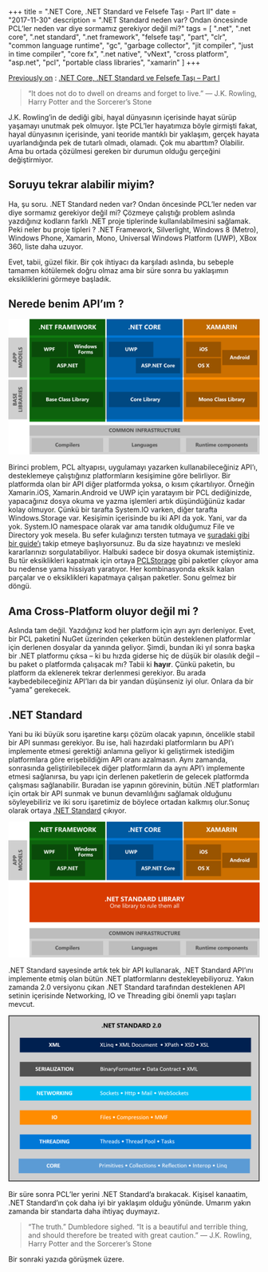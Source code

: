 +++
title = ".NET Core, .NET Standard ve Felsefe Taşı - Part II"
date = "2017-11-30"
description = ".NET Standard neden var? Ondan öncesinde PCL’ler neden var diye sormamız gerekiyor değil mi?"
tags = [
    ".net",
    ".net core",
    ".net standard",
    ".net framework",
    "felsefe taşı",
    "part",
    "clr",
    "common language runtime",
    "gc",
    "garbage collector",
    "jit compiler",
    "just in time compiler",
    "core fx",
    ".net native",
    "vNext",
    "cross platform",
    "asp.net",
    "pcl",
    "portable class libraries",
    "xamarin"
]
+++

[Previously on](https://www.youtube.com/watch?v=eX-BCKutDh0) : [.NET Core, .NET Standard ve Felsefe Taşı – Part I](../.net-core-.net-standard-ve-felsefe-taşı-part-i)

> “It does not do to dwell on dreams and forget to live.” ― J.K. Rowling, Harry Potter and the Sorcerer’s Stone

J.K. Rowling’in de dediği gibi, hayal dünyasının içerisinde hayat sürüp yaşamayı unutmak pek olmuyor. İşte PCL’ler hayatımıza böyle girmişti fakat, hayal dünyasının içerisinde, yani teoride mantıklı bir yaklaşım, gerçek hayata uyarlandığında pek de tutarlı olmadı, olamadı. Çok mu abarttım? Olabilir. Ama bu ortada çözülmesi gereken bir durumun olduğu gerçeğini değiştirmiyor.

## Soruyu tekrar alabilir miyim?

Ha, şu soru. .NET Standard neden var? Ondan öncesinde PCL’ler neden var diye sormamız gerekiyor değil mi? Çözmeye çalıştığı problem aslında yazdığınız kodların farklı .NET proje tiplerinde kullanılabilmesini sağlamak. Peki neler bu proje tipleri ? .NET Framework, Silverlight, Windows 8 (Metro), Windows Phone, Xamarin, Mono, Universal Windows Platform (UWP), XBox 360, liste daha uzuyor.

Evet, tabii, güzel fikir. Bir çok ihtiyacı da karşıladı aslında, bu sebeple tamamen kötülemek doğru olmaz ama bir süre sonra bu yaklaşımın eksikliklerini görmeye başladık.

## Nerede benim API’ım ?

![.NET Today](./images/dotnet-today.png)

Birinci problem, PCL altyapısı, uygulamayı yazarken kullanabileceğiniz API’ı, desteklemeye çalıştığınız platformların kesişimine göre belirliyor. Bir platformda olan bir API diğer platformda yoksa, o kısım çıkartılıyor. Örneğin Xamarin.iOS, Xamarin.Android ve UWP için yaratayım bir PCL dediğinizde, yapacağınız dosya okuma ve yazma işlemleri artık düşündüğünüz kadar kolay olmuyor. Çünkü bir tarafta System.IO varken, diğer tarafta Windows.Storage var. Kesişimin içerisinde bu iki API da yok. Yani, var da yok. System.IO namespace olarak var ama tanıdık olduğumuz File ve Directory yok mesela. Bu sefer kulağınızı tersten tutmaya ve [şuradaki gibi bir guide’ı](https://developer.xamarin.com/guides/xamarin-forms/application-fundamentals/files/#Saving_and_Loading_Files) takip etmeye başlıyorsunuz. Bu da size hayatınızı ve mesleki kararlarınızı sorgulatabiliyor. Halbuki sadece bir dosya okumak istemiştiniz. Bu tür eksiklikleri kapatmak için ortaya [PCLStorage](https://github.com/dsplaisted/PCLStorage) gibi paketler çıkıyor ama bu nedense yama hissiyatı yaratıyor. Her kombinasyonda eksik kalan parçalar ve o eksiklikleri kapatmaya çalışan paketler. Sonu gelmez bir döngü.

## Ama Cross-Platform oluyor değil mi ?

Aslında tam değil. Yazdığınız kod her platform için ayrı ayrı derleniyor. Evet, bir PCL paketini NuGet üzerinden çekerken bütün desteklenen platformlar için derlenen dosyalar da yanında geliyor. Şimdi, bundan iki yıl sonra başka bir .NET platformu çıksa – ki bu hızda giderse hiç de düşük bir olasılık değil – bu paket o platformda çalışacak mı? Tabii ki **hayır**. Çünkü paketin, bu platform da eklenerek tekrar derlenmesi gerekiyor. Bu arada kaybedebileceğiniz API’ları da bir yandan düşünseniz iyi olur. Onlara da bir “yama” gerekecek.

## .NET Standard

Yani bu iki büyük soru işaretine karşı çözüm olacak yapının, öncelikle stabil bir API sunması gerekiyor. Bu ise, hali hazırdaki platformların bu API’ı implemente etmesi gerektiği anlamına geliyor ki geliştirmek istediğim platformlara göre erişebildiğim API oranı azalmasın. Aynı zamanda, sonrasında geliştirilebilecek diğer platformların da aynı API’ı implemente etmesi sağlanırsa, bu yapı için derlenen paketlerin de gelecek platformda çalışması sağlanabilir.
Buradan ise yapının görevinin, bütün .NET platformları için ortak bir API sunmak ve bunun devamlılığını sağlamak olduğunu söyleyebiliriz ve iki soru işaretimiz de böylece ortadan kalkmış olur.Sonuç olarak ortaya [.NET Standard](https://github.com/dotnet/standard) çıkıyor.

![.NET Tomorrow](./images/dotnet-tomorrow.png)

.NET Standard sayesinde artık tek bir API kullanarak, .NET Standard API’ını implemente etmiş olan bütün .NET platformlarını destekleyebiliyoruz. Yakın zamanda 2.0 versiyonu çıkan .NET Standard tarafından desteklenen API setinin içerisinde Networking, IO ve Threading gibi önemli yapı taşları mevcut.

![.NET Standard APIs](./images/netstandard-apis.png)

Bir süre sonra PCL’ler yerini .NET Standard’a bırakacak. Kişisel kanaatim, .NET Standard’ın çok daha iyi bir yaklaşım olduğu yönünde. Umarım yakın zamanda bir standarta daha ihtiyaç duymayız.

> “The truth.” Dumbledore sighed. “It is a beautiful and terrible thing, and should therefore be treated with great caution.” ― J.K. Rowling, Harry Potter and the Sorcerer’s Stone

Bir sonraki yazıda görüşmek üzere.